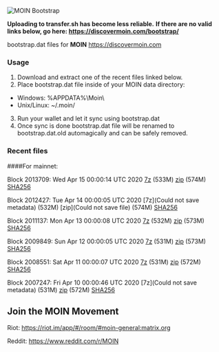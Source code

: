 ![MOIN Bootstrap](https://i.imgur.com/KjM1jMp.jpg)

**Uploading to transfer.sh has become less reliable.**
**If there are no valid links below, go here: https://discovermoin.com/bootstrap/**

bootstrap.dat files for **MOIN** https://discovermoin.com

### Usage

1. Download and extract one of the recent files linked below.
2. Place bootstrap.dat file inside of your MOIN data directory:
 - Windows: %APPDATA%\Moin\
 - Unix/Linux: ~/.moin/
3. Run your wallet and let it sync using bootstrap.dat
4. Once sync is done bootstrap.dat file will be renamed to bootstrap.dat.old automagically and can be safely removed.


### Recent files

####For mainnet:

Block 2013709: Wed Apr 15 00:00:14 UTC 2020 [7z](https://transfer.sh/yDcA5/bootstrap.dat.20200415.7z) (533M) [zip](https://transfer.sh/uCKK8/bootstrap.dat.20200415.zip) (574M) [SHA256](https://transfer.sh/9B0Bk/sha256.txt)

Block 2012427: Tue Apr 14 00:00:05 UTC 2020 [7z](Could not save metadata) (532M) [zip](Could not save file) (574M) [SHA256]()

Block 2011137: Mon Apr 13 00:00:08 UTC 2020 [7z](https://transfer.sh/UTaVw/bootstrap.dat.20200413.7z) (532M) [zip](https://transfer.sh/GW6ZO/bootstrap.dat.20200413.zip) (573M) [SHA256](https://transfer.sh/Vp9d2/sha256.txt)

Block 2009849: Sun Apr 12 00:00:05 UTC 2020 [7z]() (531M) [zip]() (573M) [SHA256]()

Block 2008551: Sat Apr 11 00:00:07 UTC 2020 [7z]() (531M) [zip]() (572M) [SHA256]()

Block 2007247: Fri Apr 10 00:00:46 UTC 2020 [7z](Could not save metadata) (531M) [zip]() (572M) [SHA256]()

## Join the MOIN Movement

Riot: https://riot.im/app/#/room/#moin-general:matrix.org

Reddit: https://www.reddit.com/r/MOIN
